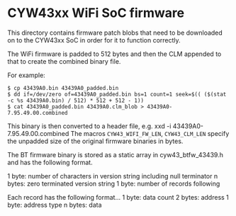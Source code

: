 CYW43xx WiFi SoC firmware
=========================

This directory contains firmware patch blobs that need to be downloaded on to the
CYW43xx SoC in order for it to function correctly.

The WiFi firmware is padded to 512 bytes and then the CLM appended to that to create the combined binary file.

For example:

    $ cp 43439A0.bin 43439A0_padded.bin
    $ dd if=/dev/zero of=43439A0_padded.bin bs=1 count=1 seek=$(( ($(stat -c %s 43439A0.bin) / 512) * 512 + 512 - 1))
    $ cat 43439A0_padded.bin 43439A0.clm_blob > 43439A0-7.95.49.00.combined

This binary is then converted to a header file, e.g. xxd -i 43439A0-7.95.49.00.combined
The macros `CYW43_WIFI_FW_LEN`, `CYW43_CLM_LEN` specify the unpadded size of the original firmware binaries in bytes.

The BT firmware binary is stored as a static array in cyw43_btfw_43439.h and has the following format.

1 byte: number of characters in version string including null terminator
n bytes: zero terminated version string
1 byte: number of records following

Each record has the following format...
1 byte: data count
2 bytes: address
1 byte: address type
n bytes: data
